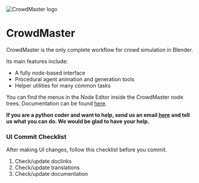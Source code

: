 ![CrowdMaster logo](https://github.com/johnroper100/CrowdMaster/raw/master/CrowdMaster-logo.gif)
# CrowdMaster

CrowdMaster is the only complete workflow for crowd simulation in Blender.

Its main features include:
* A fully node-based interface
* Procedural agent animation and generation tools
* Helper utilities for many common tasks

You can find the menus in the Node Editor inside the CrowdMaster node trees. Documentation can be found [here](http://crowdmaster.org/docs/).

__If you are a python coder and want to help, send us an email [here](mailto:crowdmaster@jmroper.com) and tell us what you can do. We would be glad to have your help.__

### UI Commit Checklist

After making UI changes, follow this checklist before you commit.

1. Check/update doclinks
2. Check/update translations
3. Check/update documentation
